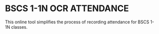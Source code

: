 # BSCS 1-1N OCR ATTENDANCE
This online tool simplifies the process of recording attendance for BSCS 1-1N classes.

